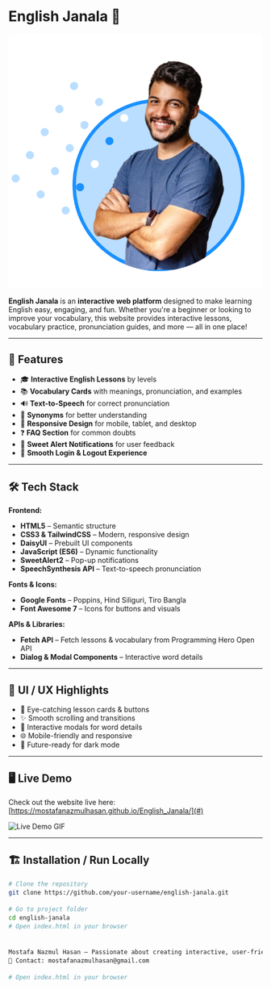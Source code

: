 # English Janala 🌟

![Website Banner](./assets/hero-student.png)

**English Janala** is an **interactive web platform** designed to make learning English easy, engaging, and fun. Whether you're a beginner or looking to improve your vocabulary, this website provides interactive lessons, vocabulary practice, pronunciation guides, and more — all in one place!  

---

## 🚀 Features

- 🎓 **Interactive English Lessons** by levels  
- 📚 **Vocabulary Cards** with meanings, pronunciation, and examples  
- 🔊 **Text-to-Speech** for correct pronunciation  
- 💬 **Synonyms** for better understanding  
- 📱 **Responsive Design** for mobile, tablet, and desktop  
- ❓ **FAQ Section** for common doubts  
- 🔔 **Sweet Alert Notifications** for user feedback  
- 🔐 **Smooth Login & Logout Experience**

---

## 🛠 Tech Stack

**Frontend:**

- **HTML5** – Semantic structure  
- **CSS3 & TailwindCSS** – Modern, responsive design  
- **DaisyUI** – Prebuilt UI components  
- **JavaScript (ES6)** – Dynamic functionality  
- **SweetAlert2** – Pop-up notifications  
- **SpeechSynthesis API** – Text-to-speech pronunciation  

**Fonts & Icons:**

- **Google Fonts** – Poppins, Hind Siliguri, Tiro Bangla  
- **Font Awesome 7** – Icons for buttons and visuals  

**APIs & Libraries:**

- **Fetch API** – Fetch lessons & vocabulary from Programming Hero Open API  
- **Dialog & Modal Components** – Interactive word details  

---

## 🎨 UI / UX Highlights

- 💎 Eye-catching lesson cards & buttons  
- ✨ Smooth scrolling and transitions  
- 📖 Interactive modals for word details  
- 🌐 Mobile-friendly and responsive  
- 🖤 Future-ready for dark mode  

---

## 🖥️ Live Demo

Check out the website live here: [https://mostafanazmulhasan.github.io/English_Janala/](#)  

![Live Demo GIF](./assets/live-demo.gif)  

---

## 🏗 Installation / Run Locally

```bash
# Clone the repository
git clone https://github.com/your-username/english-janala.git

# Go to project folder
cd english-janala
# Open index.html in your browser


Mostafa Nazmul Hasan – Passionate about creating interactive, user-friendly learning platforms
📧 Contact: mostafanazmulhasan@gmail.com

# Open index.html in your browser


